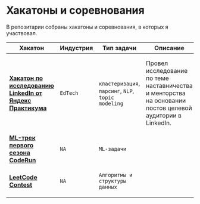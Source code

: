 # Хакатоны и соревнования

В репозитарии собраны хакатоны и соревнования, в которых я участвовал.

| Хакатон                                                                                            | Индустрия | Тип задачи                                          | Описание                                                                                                  | Стек                                                                                                                                                                                             | Результат                                                                                               |
|----------------------------------------------------------------------------------------------------|-----------|-----------------------------------------------------|-----------------------------------------------------------------------------------------------------------|--------------------------------------------------------------------------------------------------------------------------------------------------------------------------------------------------|---------------------------------------------------------------------------------------------------------|
| [**Хакатон по исследованию LinkedIn от Яндекс Практикума**](https://github.com/valov-vo/mentoring) | `EdTech`  | `кластеризация`, `парсинг`, `NLP`, `topic modeling` | Провел исследование по теме наставничества и менторства на основании постов целевой аудитории в LinkedIn. | **Парсинг**: `Beautiful Soup`, `Selenium` <br> **Предобработка данных**: `ast`, `NLTK`, `NumPy`, `pandas`, `spaCy` <br> **EDA**: `Matplotlib`, `seaborn` <br> **Topic modeling**: `scikit-learn` | Команда вошла в топ-10                                                                                  |
| [**ML-трек первого сезона CodeRun**](https://coderun.yandex.ru/seasons/first_2023)                 | `NA`      | `ML-задачи`                                         |                                                                                                           |                                                                                                                                                                                                  | [топ 6% (55 место из 959)](https://coderun.yandex.ru/seasons/first_2023/tracks/ml/rating?currentPage=3) | 
| [**LeetCode Contest**](https://leetcode.com/contest/)                                              | `NA`      | `Алгоритмы и структуры данных`                      |                                                                                                           |                                                                                                                                                                                                  | [топ 27% (Global Rating 1566)](https://leetcode.com/kirill-rubashevskiy/)                               | 

